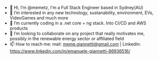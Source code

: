 - 👋 Hi, I’m @memetz, I'm a Full Stack Engineer based in Sydney(AU)
- 👀 I’m interested in any new technology, sustanability, environment, EVs, VideoGames and much more
- 🌱 I’m currently coding in a .net core + ng stack. Into CI/CD and AWS products
- 💞️ I’m looking to collaborate on any project that really motivates me, possibly in the renewable energy sector or affiliated field
- 📫 How to reach me: mail: meme.giannetti@gmail.com | LinkedIn: https://www.linkedin.com/in/emanuele-giannetti-86936516/

<!---
memetz/memetz is a ✨ special ✨ repository because its `README.md` (this file) appears on your GitHub profile.
You can click the Preview link to take a look at your changes.
--->
